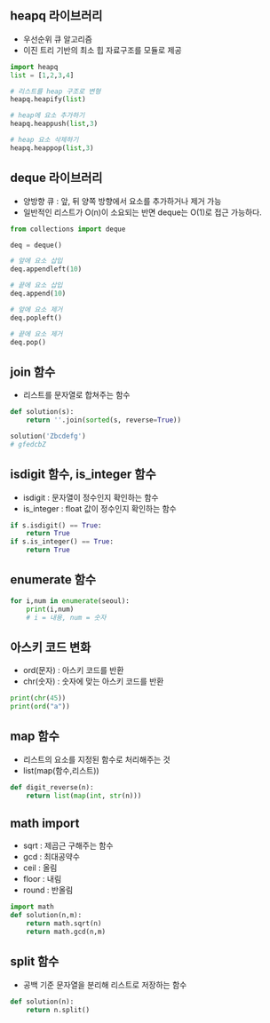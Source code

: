 ## heapq 라이브러리
- 우선순위 큐 알고리즘
- 이진 트리 기반의 최소 힙 자료구조를 모듈로 제공
```python
import heapq
list = [1,2,3,4]

# 리스트를 heap 구조로 변형
heapq.heapify(list)

# heap에 요소 추가하기
heapq.heappush(list,3)

# heap 요소 삭제하기
heapq.heappop(list,3)
```

## deque 라이브러리
- 양방향 큐 : 앞, 뒤 양쪽 방향에서 요소를 추가하거나 제거 가능
- 일반적인 리스트가 O(n)이 소요되는 반면 deque는 O(1)로 접근 가능하다.
```python
from collections import deque

deq = deque()

# 앞에 요소 삽입
deq.appendleft(10)

# 끝에 요소 삽입
deq.append(10)

# 앞에 요소 제거
deq.popleft()

# 끝에 요소 제거
deq.pop()
```

## join 함수

- 리스트를 문자열로 합쳐주는 함수

```python
def solution(s):
    return ''.join(sorted(s, reverse=True))

solution('Zbcdefg')
# gfedcbZ
```

## isdigit 함수, is_integer 함수
- isdigit : 문자열이 정수인지 확인하는 함수
- is_integer : float 값이 정수인지 확인하는 함수
```python
if s.isdigit() == True:
    return True
if s.is_integer() == True:
    return True
```

## enumerate 함수
```python
for i,num in enumerate(seoul):
    print(i,num)
    # i = 내용, num = 숫자
```

## 아스키 코드 변화
- ord(문자) : 아스키 코드를 반환
- chr(숫자) : 숫자에 맞는 아스키 코드를 반환
```python
print(chr(45))
print(ord("a"))
```

## map 함수
- 리스트의 요소를 지정된 함수로 처리해주는 것
- list(map(함수,리스트))
```python
def digit_reverse(n):
    return list(map(int, str(n)))
```

## math import
- sqrt : 제곱근 구해주는 함수
- gcd : 최대공약수
- ceil : 올림
- floor : 내림
- round : 반올림
```python
import math
def solution(n,m):
    return math.sqrt(n)
    return math.gcd(n,m)
```

## split 함수
- 공백 기준 문자열을 분리해 리스트로 저장하는 함수
```python
def solution(n):
    return n.split()
```
